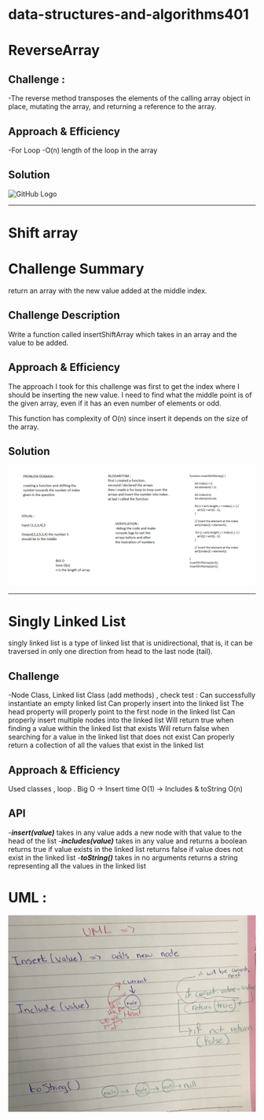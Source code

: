# data-structures-and-algorithms401

# ReverseArray

## Challenge :
-The reverse method transposes the elements of the calling array object in place, mutating the array, and returning a reference to the array.

## Approach & Efficiency
-For Loop
-O(n) length of the loop in the array 

## Solution

![GitHub Logo](/assests/reversearrayimg.PNG)


----------------------------------------------

# Shift array

# Challenge Summary
 return an array with the new value added at the middle index.

## Challenge Description
Write a function called insertShiftArray which takes in an array and the value to be added. 
## Approach & Efficiency
The approach I took for this challenge was first to get the index where I should be inserting the new value. I need to find what the middle point is of the given array, even if it has an even number of elements or odd.


This function has complexity of O(n) since insert it depends on the size of the array.

## Solution
![GitHub Logo](./assests/shift-array.PNG)

-----------------------------------------------------

# Singly Linked List
singly linked list is a type of linked list that is unidirectional, that is, it can be traversed in only one direction from head to the last node (tail). 

## Challenge
-Node Class, Linked list Class (add methods) ,
check test :
Can successfully instantiate an empty linked list
Can properly insert into the linked list
The head property will properly point to the first node in the linked list
Can properly insert multiple nodes into the linked list
Will return true when finding a value within the linked list that exists
Will return false when searching for a value in the linked list that does not exist
Can properly return a collection of all the values that exist in the linked list

## Approach & Efficiency
Used classes , loop .
Big O -> Insert time O(1) 
-> Includes & toString O(n)

## API
-***insert(value)***
takes in any value
adds a new node with that value to the head of the list
-***includes(value)***
takes in any value and returns a boolean
returns true if value exists in the linked list
returns false if value does not exist in the linked list
-***toString()***
takes in no arguments
returns a string representing all the values in the linked list

# UML :
![GitHub Logo](./assests/linkedlist.jpg)



